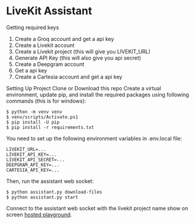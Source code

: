 # LiveKit Assistant

Getting required keys
1) Create a Groq account and get a api key
2) Create a Livekit account
3) Create a Livekit project (this will give you LIVEKIT_URL)
4) Generate API Key (this will also give you api secret)
5) Create a Deepgram account
6) Get a api key
7) Create a Cartesia account and get a api key

Setting Up Project
Clone or Download this repo
Create a virtual environment, update pip, and install the required packages using following commands (this is for windows):
```
$ python -m venv venv
$ venv/scripts/Activate.ps1
$ pip install -U pip
$ pip install -r requirements.txt
```

You need to set up the following environment variables in .env.local file:
```
LIVEKIT_URL=...
LIVEKIT_API_KEY=...
LIVEKIT_API_SECRET=...
DEEPGRAM_API_KEY=...
CARTESIA_API_KEY=...
```

Then, run the assistant web socket:

```
$ python assistant.py download-files
$ python assistant.py start
```

Connect to the assistant web socket with the livekit project name show on screen [hosted playground](https://agents-playground.livekit.io/).
